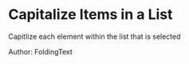 # Capitalize Items in a List

Capitlize each element within the list that is selected

Author: FoldingText